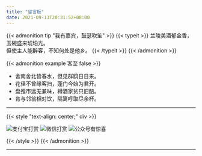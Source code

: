 ```yaml
---
title: "留言板"
date: 2021-09-13T20:31:52+08:00
---
```

{{< admonition tip "我有嘉宾，鼓瑟吹笙" >}}
{{< typeit >}}
 兰陵美酒郁金香，玉碗盛来琥珀光。<br>
 但使主人能醉客，不知何处是他乡。
{{< /typeit >}}
{{< /admonition >}}

{{< admonition example 客至 false >}}

- 舍南舍北皆春水，但见群鸥日日来。
- 花径不曾缘客扫，蓬门今始为君开。
- 盘飧市远无兼味，樽酒家贫只旧醅。
- 肯与邻翁相对饮，隔篱呼取尽余杯。



---

{{< style "text-align: center;" div >}}

  ![支付宝打赏](/images/alipay_250.png)
  ![微信打赏](/images/wechat_250.png)
  ![公众号有惊喜](/images/wxqr_250.png)


{{< /style >}}
{{< /admonition >}}

---

